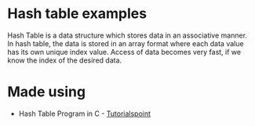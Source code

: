 # Hash table examples

Hash Table is a data structure which stores data in an associative manner. In hash table, the data is stored in an array format where each data value has its own unique index value. Access of data becomes very fast, if we know the index of the desired data.


# Made using
* Hash Table Program in C - [Tutorialspoint](https://www.tutorialspoint.com/data_structures_algorithms/hash_table_program_in_c.htm)
